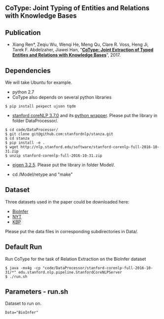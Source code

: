 ## CoType: Joint Typing of Entities and Relations with  Knowledge Bases

## Publication

* Xiang Ren\*, Zeqiu Wu, Wenqi He, Meng Qu, Clare R. Voss, Heng Ji, Tarek F. Abdelzaher, Jiawei Han, "**[CoType: Joint Extraction of Typed Entities and Relations with Knowledge Bases](https://arxiv.org/pdf/1610.08763v1.pdf)**”, 2017.

## Dependencies

We will take Ubuntu for example.

* python 2.7
* CoType also depends on several python libraries
```
$ pip install pexpect ujson tqdm
```

* [stanford coreNLP 3.7.0](http://stanfordnlp.github.io/CoreNLP/) and its [python wrapper](https://github.com/stanfordnlp/stanza). Please put the library in folder DataProcessor/.

```
$ cd code/DataProcessor/
$ git clone git@github.com:stanfordnlp/stanza.git
$ cd stanza
$ pip install -e .
$ wget http://nlp.stanford.edu/software/stanford-corenlp-full-2016-10-31.zip
$ unzip stanford-corenlp-full-2016-10-31.zip
```

* [eigen 3.2.5](eigen.tuxfamily.org/). Please put the library in folder Model/.

* cd /Model/retype and "make"

## Dataset
Three datasets used in the paper could be downloaded here:
   * [BioInfer](https://drive.google.com/drive/folders/0B--ZKWD8ahE4RmFBTjR6aUJjTkU?usp=sharing)
   * [NYT](https://drive.google.com/drive/folders/0B--ZKWD8ahE4UktManVsY1REOUk?usp=sharing)
   * [KBP](https://drive.google.com/drive/folders/0B--ZKWD8ahE4RjFLUkVQTm93WVU?usp=sharing)

Please put the data files in corresponding subdirectories in Data/.

## Default Run
Run CoType for the task of Relation Extraction on the BioInfer dataset

```
$ java -mx4g -cp "code/DataProcessor/stanford-corenlp-full-2016-10-31/*" edu.stanford.nlp.pipeline.StanfordCoreNLPServer
$ ./run.sh  
```

## Parameters - run.sh
Dataset to run on.
```
Data="BioInfer"
```
